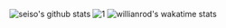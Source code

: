 ![seiso's github stats](https://github-readme-stats.vercel.app/api?username=sei-so&theme=tokyonight&show_icons=true&include_all_commits=true)
![1](https://github-readme-stats.vercel.app/api/top-langs/?username=sei-so&theme=tokyonight&layout=compact)
![willianrod's wakatime stats](https://github-readme-stats.vercel.app/api/wakatime?username=7551bcda-afba-408f-9f65-126678b381cd&theme=tokyonight)
